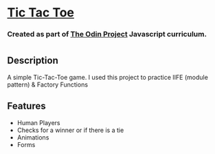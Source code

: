 # [Tic Tac Toe](https://www.theodinproject.com)

### Created as part of [The Odin Project](https://www.theodinproject.com) Javascript curriculum.

#

## Description

A simple Tic-Tac-Toe game. I used this project to practice IIFE (module pattern) & Factory Functions

## Features
* Human Players
* Checks for a winner or if there is a tie
* Animations
* Forms
